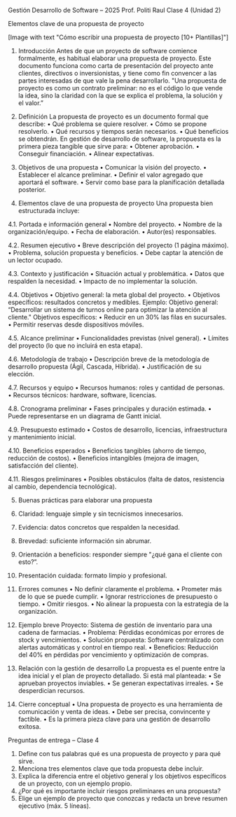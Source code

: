 Gestión Desarrollo de Software – 2025
Prof. Politi Raul
Clase 4 (Unidad 2)

Elementos clave de una propuesta de proyecto

[Image with text "Cómo escribir una propuesta de proyecto [10+ Plantillas]"]

1. Introducción
Antes de que un proyecto de software comience formalmente, es habitual elaborar una propuesta de proyecto.
Este documento funciona como carta de presentación del proyecto ante clientes, directivos o inversionistas, y tiene como fin convencer a las partes interesadas de que vale la pena desarrollarlo.
"Una propuesta de proyecto es como un contrato preliminar: no es el código lo que vende la idea, sino la claridad con la que se explica el problema, la solución y el valor.”

2. Definición
La propuesta de proyecto es un documento formal que describe:
• Qué problema se quiere resolver.
• Cómo se propone resolverlo.
• Qué recursos y tiempos serán necesarios.
• Qué beneficios se obtendrán.
En gestión de desarrollo de software, la propuesta es la primera pieza tangible que sirve para:
• Obtener aprobación.
• Conseguir financiación.
• Alinear expectativas.

3. Objetivos de una propuesta
• Comunicar la visión del proyecto.
• Establecer el alcance preliminar.
• Definir el valor agregado que aportará el software.
• Servir como base para la planificación detallada posterior.

4. Elementos clave de una propuesta de proyecto
Una propuesta bien estructurada incluye:

4.1. Portada e información general
• Nombre del proyecto.
• Nombre de la organización/equipo.
• Fecha de elaboración.
• Autor(es) responsables.

4.2. Resumen ejecutivo
• Breve descripción del proyecto (1 página máximo).
• Problema, solución propuesta y beneficios.
• Debe captar la atención de un lector ocupado.

4.3. Contexto y justificación
• Situación actual y problemática.
• Datos que respalden la necesidad.
• Impacto de no implementar la solución.

4.4. Objetivos
• Objetivo general: la meta global del proyecto.
• Objetivos específicos: resultados concretos y medibles.
Ejemplo:
Objetivo general: “Desarrollar un sistema de turnos online para optimizar la atención al cliente."
Objetivos específicos:
• Reducir en un 30% las filas en sucursales.
• Permitir reservas desde dispositivos móviles.

4.5. Alcance preliminar
• Funcionalidades previstas (nivel general).
• Límites del proyecto (lo que no incluirá en esta etapa).

4.6. Metodología de trabajo
• Descripción breve de la metodología de desarrollo propuesta (Ágil, Cascada, Híbrida).
• Justificación de su elección.

4.7. Recursos y equipo
• Recursos humanos: roles y cantidad de personas.
• Recursos técnicos: hardware, software, licencias.

4.8. Cronograma preliminar
• Fases principales y duración estimada.
• Puede representarse en un diagrama de Gantt inicial.

4.9. Presupuesto estimado
• Costos de desarrollo, licencias, infraestructura y mantenimiento inicial.

4.10. Beneficios esperados
• Beneficios tangibles (ahorro de tiempo, reducción de costos).
• Beneficios intangibles (mejora de imagen, satisfacción del cliente).

4.11. Riesgos preliminares
• Posibles obstáculos (falta de datos, resistencia al cambio, dependencia tecnológica).

5. Buenas prácticas para elaborar una propuesta
1. Claridad: lenguaje simple y sin tecnicismos innecesarios.
2. Evidencia: datos concretos que respalden la necesidad.
3. Brevedad: suficiente información sin abrumar.
4. Orientación a beneficios: responder siempre "¿qué gana el cliente con esto?”.
5. Presentación cuidada: formato limpio y profesional.

6. Errores comunes
• No definir claramente el problema.
• Prometer más de lo que se puede cumplir.
• Ignorar restricciones de presupuesto o tiempo.
• Omitir riesgos.
• No alinear la propuesta con la estrategia de la organización.

7. Ejemplo breve
Proyecto: Sistema de gestión de inventario para una cadena de farmacias.
• Problema: Pérdidas económicas por errores de stock y vencimientos.
• Solución propuesta: Software centralizado con alertas automáticas y control en tiempo real.
• Beneficios: Reducción del 40% en pérdidas por vencimiento y optimización de compras.

8. Relación con la gestión de desarrollo
La propuesta es el puente entre la idea inicial y el plan de proyecto detallado.
Si está mal planteada:
• Se aprueban proyectos inviables.
• Se generan expectativas irreales.
• Se desperdician recursos.

9. Cierre conceptual
• Una propuesta de proyecto es una herramienta de comunicación y venta de ideas.
• Debe ser precisa, convincente y factible.
• Es la primera pieza clave para una gestión de desarrollo exitosa.

Preguntas de entrega – Clase 4
1. Define con tus palabras qué es una propuesta de proyecto y para qué sirve.
2. Menciona tres elementos clave que toda propuesta debe incluir.
3. Explica la diferencia entre el objetivo general y los objetivos específicos de un proyecto, con un ejemplo propio.
4. ¿Por qué es importante incluir riesgos preliminares en una propuesta?
5. Elige un ejemplo de proyecto que conozcas y redacta un breve resumen ejecutivo (máx. 5 líneas).

